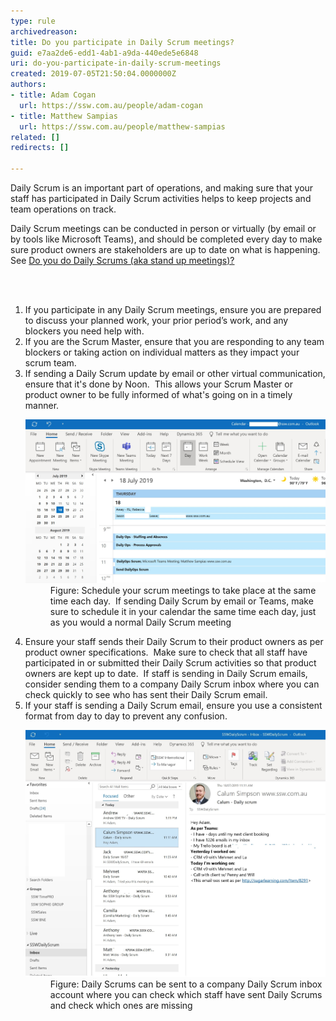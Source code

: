 ```yaml
---
type: rule
archivedreason: 
title: Do you participate in Daily Scrum meetings?
guid: e7aa2de6-edd1-4ab1-a9da-440ede5e6848
uri: do-you-participate-in-daily-scrum-meetings
created: 2019-07-05T21:50:04.0000000Z
authors:
- title: Adam Cogan
  url: https://ssw.com.au/people/adam-cogan
- title: Matthew Sampias
  url: https://ssw.com.au/people/matthew-sampias
related: []
redirects: []

---
```



<p>​​Daily Scrum is an important part of operations, and making sure that your staff has participated in Daily Scrum activities helps to keep projects and team operations on track.  <br></p><p>Daily Scrum meetings can be conducted in person or virtually (by email or by tools like Microsoft Teams), and should be completed every day to make sure product owners are stakeholders are up to date on what is happening.  See <a href="/_layouts/15/FIXUPREDIRECT.ASPX?WebId=3dfc0e07-e23a-4cbb-aac2-e778b71166a2&TermSetId=07da3ddf-0924-4cd2-a6d4-a4809ae20160&TermId=731a3f5d-a266-4944-876c-a45afa82832f">Do you do Daily Scrums (aka stand up meetings)?​</a><br></p>
<br><excerpt class='endintro'></excerpt><br>
<p></p><ol><li>​​If you participate in any Daily Scrum meetings, ensure you are prepared to discuss your planned work, your prior period’s work, and any blockers you need help with. </li><li>If you are the Scrum Master, ensure that you are responding to any team blockers or taking action on individual matters as they impact your scrum team.​</li><li>If sending a Daily Scrum update by email or other virtual communication, ensure that it's done by Noon.  This allows your Scrum Master or product owner to be fully informed of what's going on in a timely manner. <br>
   <dl class="image"><dt><img src="DailyOps Scrum.jpg" alt="" style="width:750px;" /></dt><dd>Figure: Schedule your scrum meetings to take place at the same time each day.  If sending Daily Scrum by email or Teams, make sure to schedule it in your calendar the same time each day, just as you would a normal Daily Scrum meeting</dd></dl></li><li>Ensure your staff sends their Daily Scrum to their product owners as per product owner specifications.  Make sure to check that all staff have participated in or submitted their Daily Scrum activities so that product owners are kept up to date.  If staff is sending in Daily Scrum emails, consider sending them to a company Daily Scrum inbox where you can check quickly to see who has sent their Daily Scrum email.<br></li><li>If your staff is sending a Daily Scrum email, ensure you use a consistent format from day to day to prevent any confusion.
   <dl class="image"><dt><img src="daily scrum emailss.jpg" alt="" style="width:750px;" /></dt><dd>Figure: Daily Scrums can be sent to a company Daily Scrum inbox account where you can check which staff have sent Daily Scrums and check which ones are missing</dd></dl></li></ol>​<br>


